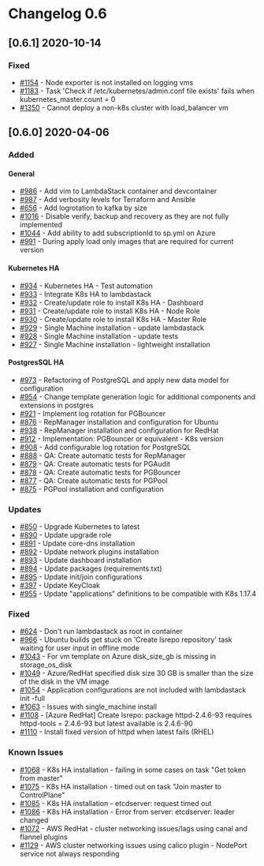 # Changelog 0.6

## [0.6.1] 2020-10-14

### Fixed

- [#1154](https://github.com/lambdastack/lambdastack/issues/1154) - Node exporter is not installed on logging vms
- [#1183](https://github.com/lambdastack/lambdastack/issues/1183) - Task 'Check if /etc/kubernetes/admin.conf file exists' fails when kubernetes\_master.count = 0
- [#1350](https://github.com/lambdastack/lambdastack/issues/1350) - Cannot deploy a non-k8s cluster with load\_balancer vm

## [0.6.0] 2020-04-06

### Added

#### General

- [#986](https://github.com/lambdastack/lambdastack/issues/986) - Add vim to LambdaStack container and devcontainer
- [#987](https://github.com/lambdastack/lambdastack/issues/987) - Add verbosity levels for Terraform and Ansible
- [#656](https://github.com/lambdastack/lambdastack/issues/656) - Add logrotation to kafka by size
- [#1016](https://github.com/lambdastack/lambdastack/issues/1016) - Disable verify, backup and recovery as they are not fully implemented
- [#1044](https://github.com/lambdastack/lambdastack/issues/1044) - Add ability to add subscriptionId to sp.yml on Azure
- [#991](https://github.com/lambdastack/lambdastack/issues/991) - During apply load only images that are required for current version

#### Kubernetes HA

- [#934](https://github.com/lambdastack/lambdastack/issues/934) - Kubernetes HA - Test automation
- [#933](https://github.com/lambdastack/lambdastack/issues/933) - Integrate K8s HA to lambdastack
- [#932](https://github.com/lambdastack/lambdastack/issues/932) - Create/update role to install K8s HA - Dashboard
- [#931](https://github.com/lambdastack/lambdastack/issues/931) - Create/update role to install K8s HA - Node Role
- [#930](https://github.com/lambdastack/lambdastack/issues/930) - Create/update role to install K8s HA - Master Role
- [#929](https://github.com/lambdastack/lambdastack/issues/929) - Single Machine installation - update lambdastack
- [#928](https://github.com/lambdastack/lambdastack/issues/928) - Single Machine installation - update tests
- [#927](https://github.com/lambdastack/lambdastack/issues/927) - Single Machine installation - lightweight installation

#### PostgresSQL HA

- [#973](https://github.com/lambdastack/lambdastack/issues/973) - Refactoring of PostgreSQL and apply new data model for configuration
- [#954](https://github.com/lambdastack/lambdastack/issues/954) - Change template generation logic for additional components and extensions in postgres
- [#921](https://github.com/lambdastack/lambdastack/issues/921) - Implement log rotation for PGBouncer
- [#876](https://github.com/lambdastack/lambdastack/issues/876) - RepManager installation and configuration for Ubuntu
- [#938](https://github.com/lambdastack/lambdastack/issues/938) - RepManager installation and configuration for RedHat
- [#912](https://github.com/lambdastack/lambdastack/issues/912) - Implementation: PGBouncer or equivalent - K8s version
- [#908](https://github.com/lambdastack/lambdastack/issues/908) - Add configurable log rotation for PostgreSQL
- [#888](https://github.com/lambdastack/lambdastack/issues/888) - QA: Create automatic tests for RepManager
- [#879](https://github.com/lambdastack/lambdastack/issues/879) - QA: Create automatic tests for PGAudit
- [#878](https://github.com/lambdastack/lambdastack/issues/878) - QA: Create automatic tests for PGBouncer
- [#877](https://github.com/lambdastack/lambdastack/issues/877) - QA: Create automatic tests for PGPool
- [#875](https://github.com/lambdastack/lambdastack/issues/875) - PGPool installation and configuration

### Updates

- [#850](https://github.com/lambdastack/lambdastack/issues/850) - Upgrade Kubernetes to latest
- [#890](https://github.com/lambdastack/lambdastack/issues/890) - Update upgrade role
- [#891](https://github.com/lambdastack/lambdastack/issues/891) - Update core-dns installation
- [#892](https://github.com/lambdastack/lambdastack/issues/892) - Update network plugins installation
- [#893](https://github.com/lambdastack/lambdastack/issues/893) - Update dashboard installation
- [#894](https://github.com/lambdastack/lambdastack/issues/894) - Update packages (requirements.txt)
- [#895](https://github.com/lambdastack/lambdastack/issues/895) - Update init/join configurations
- [#397](https://github.com/lambdastack/lambdastack/issues/397) - Update KeyCloak
- [#955](https://github.com/lambdastack/lambdastack/issues/955) - Update "applications" definitions to be compatible with K8s 1.17.4

### Fixed

- [#624](https://github.com/lambdastack/lambdastack/issues/624) - Don't run lambdastack as root in container
- [#966](https://github.com/lambdastack/lambdastack/issues/966) - Ubuntu builds get stuck on 'Create lsrepo repository' task waiting for user input in offline mode
- [#1043](https://github.com/lambdastack/lambdastack/issues/1043) - For vm template on Azure disk_size_gb is missing in storage_os_disk
- [#1049](https://github.com/lambdastack/lambdastack/issues/1049) - Azure/RedHat specified disk size 30 GB is smaller than the size of the disk in the VM image
- [#1054](https://github.com/lambdastack/lambdastack/issues/1054) - Application configurations are not included with lambdastack init -full
- [#1063](https://github.com/lambdastack/lambdastack/issues/1063) - Issues with single_machine install
- [#1108](https://github.com/lambdastack/lambdastack/issues/1108) - [Azure RedHat] Create lsrepo: package httpd-2.4.6-93 requires httpd-tools = 2.4.6-93 but latest available is 2.4.6-90
- [#1110](https://github.com/lambdastack/lambdastack/issues/1110) - Install fixed version of httpd when latest fails (RHEL)

### Known Issues

- [#1068](https://github.com/lambdastack/lambdastack/issues/1068) - K8s HA installation - failing in some cases on task "Get token from master"
- [#1075](https://github.com/lambdastack/lambdastack/issues/1075) - K8s HA installation - timed out on task "Join master to ControlPlane"
- [#1085](https://github.com/lambdastack/lambdastack/issues/1085) - K8s HA installation - etcdserver: request timed out
- [#1086](https://github.com/lambdastack/lambdastack/issues/1086) - K8s HA installation - Error from server: etcdserver: leader changed
- [#1072](https://github.com/lambdastack/lambdastack/issues/1072) - AWS RedHat - cluster networking issues/lags using canal and flannel plugins
- [#1129](https://github.com/lambdastack/lambdastack/issues/1129) - AWS cluster networking issues using calico plugin - NodePort service not always responding
